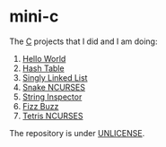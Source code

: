 # mini-c

The [C](https://www.c-language.org) projects that I did and I am doing:

1. [Hello World](./hello_world)
2. [Hash Table](./hash_table)
3. [Singly Linked List](./singly_linked_list)
4. [Snake NCURSES](./snake_ncurses)
5. [String Inspector](./string_inspector)
5. [Fizz Buzz](./fizzbuzz)
6. [Tetris NCURSES](./tetris_ncurses)

The repository is under [UNLICENSE](https://unlicense.org).
